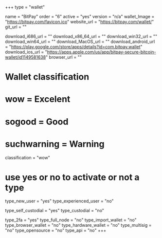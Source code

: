 +++
type = "wallet"

name = "BitPay"
order = "6"
active = "yes"
version = "n/a"
wallet_Image = "https://bitpay.com/favicon.ico"
website_url = "https://bitpay.com/wallet/"
git_url = ""

download_i686_url = ""
download_x86_64_url = ""
download_win32_url = ""
download_win64_url = ""
download_MacOS_url = ""
download_android_url = "https://play.google.com/store/apps/details?id=com.bitpay.wallet"
download_ios_url = "https://apps.apple.com/us/app/bitpay-secure-bitcoin-wallet/id1149581638"
browser_url = ""

# Wallet classification
# wow = Excelent
# sogood = Good
# suchwarning = Warning
classification = "wow"

# use yes or no to activate or not a type
type_new_user = "yes"
type_experienced_user = "no"

type_self_custodial = "yes"
type_custodial = "no"

type_2fa = "yes"
type_full_node = "no"
type_import_wallet = "no"
type_browser_wallet = "no"
type_hardware_wallet = "no"
type_multisig = "no"
type_opensource = "no"
type_api = "no"
+++